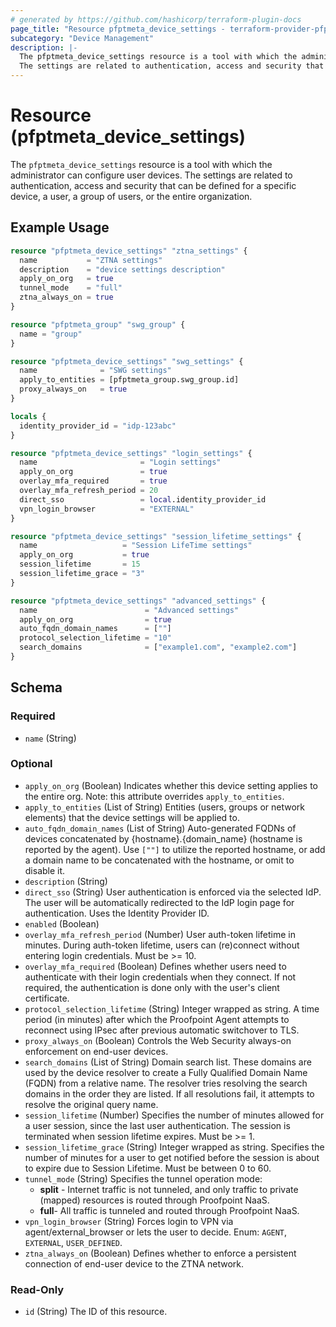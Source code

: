 ```yaml
---
# generated by https://github.com/hashicorp/terraform-plugin-docs
page_title: "Resource pfptmeta_device_settings - terraform-provider-pfptmeta"
subcategory: "Device Management"
description: |-
  The pfptmeta_device_settings resource is a tool with which the administrator can configure user devices.
  The settings are related to authentication, access and security that can be defined for a specific device, a user, a group of users, or the entire organization.
---
```


# Resource (pfptmeta_device_settings)

The `pfptmeta_device_settings` resource is a tool with which the administrator can configure user devices.
The settings are related to authentication, access and security that can be defined for a specific device, a user, a group of users, or the entire organization.

## Example Usage

```terraform
resource "pfptmeta_device_settings" "ztna_settings" {
  name           = "ZTNA settings"
  description    = "device settings description"
  apply_on_org   = true
  tunnel_mode    = "full"
  ztna_always_on = true
}

resource "pfptmeta_group" "swg_group" {
  name = "group"
}

resource "pfptmeta_device_settings" "swg_settings" {
  name              = "SWG settings"
  apply_to_entities = [pfptmeta_group.swg_group.id]
  proxy_always_on   = true
}

locals {
  identity_provider_id = "idp-123abc"
}

resource "pfptmeta_device_settings" "login_settings" {
  name                       = "Login settings"
  apply_on_org               = true
  overlay_mfa_required       = true
  overlay_mfa_refresh_period = 20
  direct_sso                 = local.identity_provider_id
  vpn_login_browser          = "EXTERNAL"
}

resource "pfptmeta_device_settings" "session_lifetime_settings" {
  name                   = "Session LifeTime settings"
  apply_on_org           = true
  session_lifetime       = 15
  session_lifetime_grace = "3"
}

resource "pfptmeta_device_settings" "advanced_settings" {
  name                        = "Advanced settings"
  apply_on_org                = true
  auto_fqdn_domain_names      = [""]
  protocol_selection_lifetime = "10"
  search_domains              = ["example1.com", "example2.com"]
}
```

<!-- schema generated by tfplugindocs -->
## Schema

### Required

- `name` (String)

### Optional

- `apply_on_org` (Boolean) Indicates whether this device setting applies to the entire org. Note: this attribute overrides `apply_to_entities`.
- `apply_to_entities` (List of String) Entities (users, groups or network elements) that the device settings will be applied to.
- `auto_fqdn_domain_names` (List of String) Auto-generated FQDNs of devices concatenated by {hostname}.{domain_name} (hostname is reported by the agent). Use `[""]` to utilize the reported hostname, or add a domain name to be concatenated with the hostname, or omit to disable it.
- `description` (String)
- `direct_sso` (String) User authentication is enforced via the selected IdP. The user will be automatically redirected to the IdP login page for authentication. Uses the Identity Provider ID.
- `enabled` (Boolean)
- `overlay_mfa_refresh_period` (Number) User auth-token lifetime in minutes. During auth-token lifetime, users can (re)connect without entering login credentials. Must be >= 10.
- `overlay_mfa_required` (Boolean) Defines whether users need to authenticate with their login credentials when they connect. If not required, the authentication is done only with the user's client certificate.
- `protocol_selection_lifetime` (String) Integer wrapped as string. A time period (in minutes) after which the Proofpoint Agent attempts to reconnect using IPsec after previous automatic switchover to TLS.
- `proxy_always_on` (Boolean) Controls the Web Security always-on enforcement on end-user devices.
- `search_domains` (List of String) Domain search list. These domains are used by the device resolver to create a Fully Qualified Domain Name (FQDN) from a relative name. The resolver tries resolving the search domains in the order they are listed. If all resolutions fail, it attempts to resolve the original query name.
- `session_lifetime` (Number) Specifies the number of minutes allowed for a user session, since the last user authentication. The session is terminated when session lifetime expires. Must be >= 1.
- `session_lifetime_grace` (String) Integer wrapped as string. Specifies the number of minutes for a user to get notified before the session is about to expire due to Session Lifetime. Must be between 0 to 60.
- `tunnel_mode` (String) Specifies the tunnel operation mode:
	- **split** - Internet traffic is not tunneled, and only traffic to private (mapped) resources is routed through Proofpoint NaaS.
	- **full**- All traffic is tunneled and routed through Proofpoint NaaS.
- `vpn_login_browser` (String) Forces login to VPN via agent/external_browser or lets the user to decide. Enum: `AGENT`, `EXTERNAL`, `USER_DEFINED`.
- `ztna_always_on` (Boolean) Defines whether to enforce a persistent connection of end-user device to the ZTNA network.

### Read-Only

- `id` (String) The ID of this resource.
